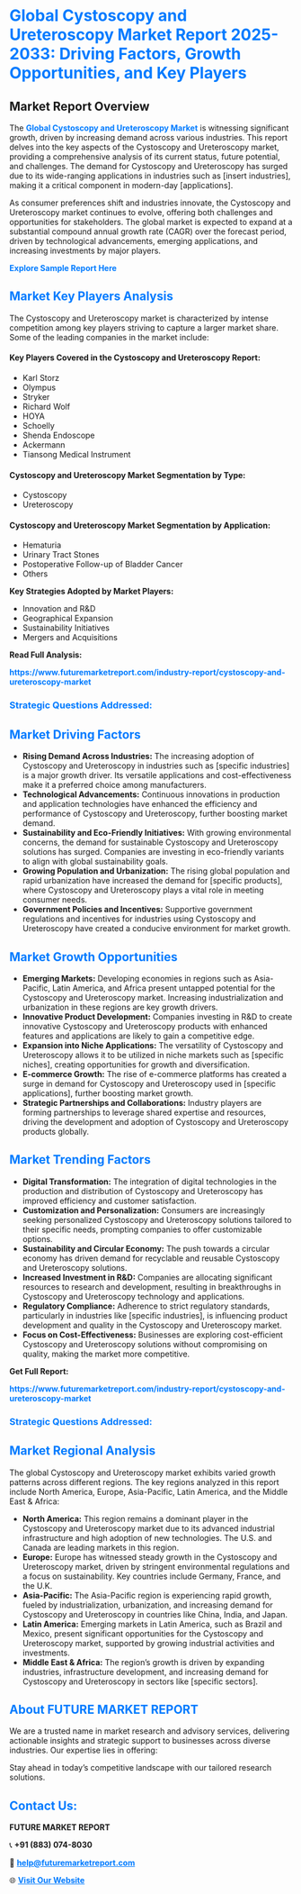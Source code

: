 <h1 style="color: #007BFF;">Global Cystoscopy and Ureteroscopy Market Report 2025-2033: Driving Factors, Growth Opportunities, and Key Players</h1>

<section id="overview">
<h2>Market Report Overview</h2>
<p>The <a href="https://www.futuremarketreport.com/industry-report/cystoscopy-and-ureteroscopy-market" style="color: #007BFF; text-decoration: none;"><strong>Global Cystoscopy and Ureteroscopy Market</strong></a> is witnessing significant growth, driven by increasing demand across various industries. This report delves into the key aspects of the Cystoscopy and Ureteroscopy market, providing a comprehensive analysis of its current status, future potential, and challenges. The demand for Cystoscopy and Ureteroscopy has surged due to its wide-ranging applications in industries such as [insert industries], making it a critical component in modern-day [applications].</p>
<p>As consumer preferences shift and industries innovate, the Cystoscopy and Ureteroscopy market continues to evolve, offering both challenges and opportunities for stakeholders. The global market is expected to expand at a substantial compound annual growth rate (CAGR) over the forecast period, driven by technological advancements, emerging applications, and increasing investments by major players.</p>
</section>

<section id="overview">
<p><a href="https://www.futuremarketreport.com/request-sample/reportId=59303" style="color: #007BFF; text-decoration: none;"><strong>Explore Sample Report Here</strong></a></p>
</section>

<section id="key-players">
<h2 style="color: #007BFF;">Market Key Players Analysis</h2>
<p>The Cystoscopy and Ureteroscopy market is characterized by intense competition among key players striving to capture a larger market share. Some of the leading companies in the market include:</p>
<h4>Key Players Covered in the Cystoscopy and Ureteroscopy Report:</h4>
<ul><li>Karl Storz</li><li>Olympus</li><li>Stryker</li><li>Richard Wolf</li><li>HOYA</li><li>Schoelly</li><li>Shenda Endoscope</li><li>Ackermann</li><li>Tiansong Medical Instrument</li></ul>
<h4>Cystoscopy and Ureteroscopy Market Segmentation by Type:</h4>
<ul><li>Cystoscopy</li><li>Ureteroscopy</li></ul>

<h4>Cystoscopy and Ureteroscopy Market Segmentation by Application:</h4>
<ul><li>Hematuria</li><li>Urinary Tract Stones</li><li>Postoperative Follow-up of Bladder Cancer</li><li>Others</li></ul>
<p><strong>Key Strategies Adopted by Market Players:</strong></p>
<ul>
<li>Innovation and R&D</li>
<li>Geographical Expansion</li>
<li>Sustainability Initiatives</li>
<li>Mergers and Acquisitions</li>
</ul>
</section>

<section>
<p><strong>Read Full Analysis: </strong></p><a href="https://www.futuremarketreport.com/industry-report/cystoscopy-and-ureteroscopy-market" style="color: #007BFF; text-decoration: none;"><strong>https://www.futuremarketreport.com/industry-report/cystoscopy-and-ureteroscopy-market</strong></a>
<h3 style="color: #007BFF;">Strategic Questions Addressed:</h3>
</section>

<section id="driving-factors">
<h2 style="color: #007BFF;">Market Driving Factors</h2>
<ul>
<li><strong>Rising Demand Across Industries:</strong> The increasing adoption of Cystoscopy and Ureteroscopy in industries such as [specific industries] is a major growth driver. Its versatile applications and cost-effectiveness make it a preferred choice among manufacturers.</li>
<li><strong>Technological Advancements:</strong> Continuous innovations in production and application technologies have enhanced the efficiency and performance of Cystoscopy and Ureteroscopy, further boosting market demand.</li>
<li><strong>Sustainability and Eco-Friendly Initiatives:</strong> With growing environmental concerns, the demand for sustainable Cystoscopy and Ureteroscopy solutions has surged. Companies are investing in eco-friendly variants to align with global sustainability goals.</li>
<li><strong>Growing Population and Urbanization:</strong> The rising global population and rapid urbanization have increased the demand for [specific products], where Cystoscopy and Ureteroscopy plays a vital role in meeting consumer needs.</li>
<li><strong>Government Policies and Incentives:</strong> Supportive government regulations and incentives for industries using Cystoscopy and Ureteroscopy have created a conducive environment for market growth.</li>
</ul>
</section>

<section id="growth-opportunities">
<h2 style="color: #007BFF;">Market Growth Opportunities</h2>
<ul>
<li><strong>Emerging Markets:</strong> Developing economies in regions such as Asia-Pacific, Latin America, and Africa present untapped potential for the Cystoscopy and Ureteroscopy market. Increasing industrialization and urbanization in these regions are key growth drivers.</li>
<li><strong>Innovative Product Development:</strong> Companies investing in R&D to create innovative Cystoscopy and Ureteroscopy products with enhanced features and applications are likely to gain a competitive edge.</li>
<li><strong>Expansion into Niche Applications:</strong> The versatility of Cystoscopy and Ureteroscopy allows it to be utilized in niche markets such as [specific niches], creating opportunities for growth and diversification.</li>
<li><strong>E-commerce Growth:</strong> The rise of e-commerce platforms has created a surge in demand for Cystoscopy and Ureteroscopy used in [specific applications], further boosting market growth.</li>
<li><strong>Strategic Partnerships and Collaborations:</strong> Industry players are forming partnerships to leverage shared expertise and resources, driving the development and adoption of Cystoscopy and Ureteroscopy products globally.</li>
</ul>
</section>

<section id="trending-factors">
<h2 style="color: #007BFF;">Market Trending Factors</h2>
<ul>
<li><strong>Digital Transformation:</strong> The integration of digital technologies in the production and distribution of Cystoscopy and Ureteroscopy has improved efficiency and customer satisfaction.</li>
<li><strong>Customization and Personalization:</strong> Consumers are increasingly seeking personalized Cystoscopy and Ureteroscopy solutions tailored to their specific needs, prompting companies to offer customizable options.</li>
<li><strong>Sustainability and Circular Economy:</strong> The push towards a circular economy has driven demand for recyclable and reusable Cystoscopy and Ureteroscopy solutions.</li>
<li><strong>Increased Investment in R&D:</strong> Companies are allocating significant resources to research and development, resulting in breakthroughs in Cystoscopy and Ureteroscopy technology and applications.</li>
<li><strong>Regulatory Compliance:</strong> Adherence to strict regulatory standards, particularly in industries like [specific industries], is influencing product development and quality in the Cystoscopy and Ureteroscopy market.</li>
<li><strong>Focus on Cost-Effectiveness:</strong> Businesses are exploring cost-efficient Cystoscopy and Ureteroscopy solutions without compromising on quality, making the market more competitive.</li>
</ul>
</section>

<section>
<p><strong>Get Full Report: </strong></p><a href="https://www.futuremarketreport.com/industry-report/cystoscopy-and-ureteroscopy-market" style="color: #007BFF; text-decoration: none;"><strong>https://www.futuremarketreport.com/industry-report/cystoscopy-and-ureteroscopy-market</strong></a>
<h3 style="color: #007BFF;">Strategic Questions Addressed:</h3>
</section>


<section id="regional-analysis">
<h2 style="color: #007BFF;">Market Regional Analysis</h2>
<p>The global Cystoscopy and Ureteroscopy market exhibits varied growth patterns across different regions. The key regions analyzed in this report include North America, Europe, Asia-Pacific, Latin America, and the Middle East & Africa:</p>
<ul>
<li><strong>North America:</strong> This region remains a dominant player in the Cystoscopy and Ureteroscopy market due to its advanced industrial infrastructure and high adoption of new technologies. The U.S. and Canada are leading markets in this region.</li>
<li><strong>Europe:</strong> Europe has witnessed steady growth in the Cystoscopy and Ureteroscopy market, driven by stringent environmental regulations and a focus on sustainability. Key countries include Germany, France, and the U.K.</li>
<li><strong>Asia-Pacific:</strong> The Asia-Pacific region is experiencing rapid growth, fueled by industrialization, urbanization, and increasing demand for Cystoscopy and Ureteroscopy in countries like China, India, and Japan.</li>
<li><strong>Latin America:</strong> Emerging markets in Latin America, such as Brazil and Mexico, present significant opportunities for the Cystoscopy and Ureteroscopy market, supported by growing industrial activities and investments.</li>
<li><strong>Middle East & Africa:</strong> The region’s growth is driven by expanding industries, infrastructure development, and increasing demand for Cystoscopy and Ureteroscopy in sectors like [specific sectors].</li>
</ul>
</section>

<footer>
<h2 style="color: #007BFF;">About FUTURE MARKET REPORT</h2>
<p>We are a trusted name in market research and advisory services, delivering actionable insights and strategic support to businesses across diverse industries. Our expertise lies in offering:</p>

<p>Stay ahead in today’s competitive landscape with our tailored research solutions.</p>

<h2 style="color: #007BFF;">Contact Us:</h2>
<p><strong>FUTURE MARKET REPORT</strong></p>
<p>📞 <strong>+91 (883) 074-8030</strong></p>
<p>📧 <strong><a href="mailto:help@futuremarketreport.com" style="color: #007BFF;">help@futuremarketreport.com</a></strong></p>
<p>🌐 <strong><a href="https://www.futuremarketreport.com/" style="color: #007BFF;">Visit Our Website</a></strong></p>
</footer>